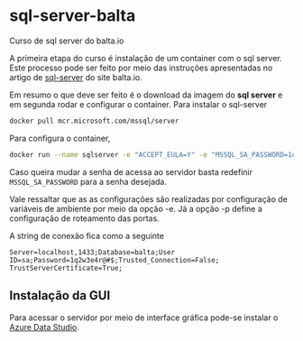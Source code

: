 # sql-server-balta
Curso de sql server do balta.io

A primeira etapa do curso é instalação de um container com o sql server. Este processo pode ser feito por meio das instruções apresentadas no artigo de [sql-server](https://balta.io/blog/sql-server-docker) do site balta.io.

Em resumo o que deve ser feito é o download da imagem do **sql server** e em segunda rodar e configurar o container.
Para instalar o sql-server

```bash
docker pull mcr.microsoft.com/mssql/server
```
Para configura o container,

```bash
docker run --name sqlserver -e "ACCEPT_EULA=Y" -e "MSSQL_SA_PASSWORD=1q2w3e4r@#$" -p 1433:1433 -d mcr.microsoft.com/mssql/server
```
Caso queira mudar a senha de acessa ao servidor basta redefinir `MSSQL_SA_PASSWORD` para a senha desejada.

Vale ressaltar que as as configurações são realizadas por configuração de variáveis de ambiente por meio da opção -e. Já a opção -p define a configuração de roteamento das portas.

A string de conexão fica como a seguinte

```
Server=localhost,1433;Database=balta;User ID=sa;Password=1q2w3e4r@#$;Trusted_Connection=False; TrustServerCertificate=True;
```

## Instalação da GUI

Para acessar o servidor por meio de interface gráfica pode-se instalar o [Azure Data Studio](https://docs.microsoft.com/en-us/sql/azure-data-studio/download-azure-data-studio?view=sql-server-ver15).